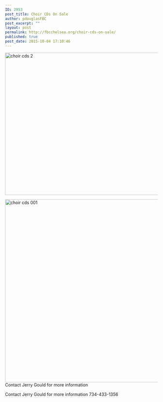```yaml
---
ID: 2953
post_title: Choir CDs On Sale
author: pdouglasFBC
post_excerpt: ""
layout: post
permalink: http://fbcchelsea.org/choir-cds-on-sale/
published: true
post_date: 2015-10-04 17:10:46
---
```

<a href="http://fbcchelsea.org/wp-content/uploads/2015/10/choir-cds-2.png"><img src="http://fbcchelsea.org/wp-content/uploads/2015/10/choir-cds-2.png" alt="choir cds 2" width="700" height="467" class="alignleft size-large wp-image-2955" /></a>

<a href="http://fbcchelsea.org/wp-content/uploads/2015/10/choir-cds-001.png"><img src="http://fbcchelsea.org/wp-content/uploads/2015/10/choir-cds-001.png" alt="choir cds 001" width="900" height="600" class="alignleft size-full wp-image-2956" /></a>
Contact Jerry Gould for more information

<div class="clearfix"></div>

Contact Jerry Gould for more information 734-433-1356